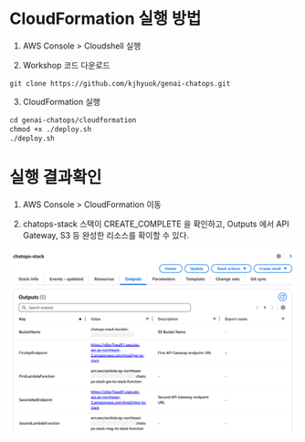 # CloudFormation 실행 방법

1. AWS Console > Cloudshell 실행

2. Workshop 코드 다운로드
```
git clone https://github.com/kjhyuok/genai-chatops.git
```

3. CloudFormation 실행
```
cd genai-chatops/cloudformation
chmod +x ./deploy.sh
./deploy.sh
```


# 실행 결과확인
1. AWS Console > CloudFormation 이동

2. chatops-stack 스택이 CREATE_COMPLETE 을 확인하고, Outputs 에서 API Gateway, S3 등 완성한 리소스를 확이할 수 있다.

![결과화면](./cloudformation_output.png)